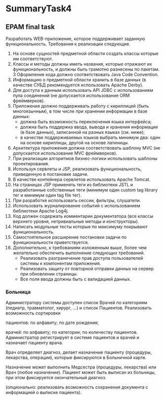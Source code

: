 # SummaryTask4

<h2>EPAM final task</h2>

Разработать WEB-приложение, которое поддерживает заданную функциональность.
Требования к реализации следующие.

1.  На основе сущностей предметной области создать классы которые им соответствуют.
2.  Классы и методы должны иметь названия, которые отражают их функциональность, и должны быть грамотно разнесены по пакетам.
3   Оформление кода должно соответствовать Java Code Convention.
4.  Информацию о предметной области хранить в базе данных (в качестве СУБД рекомендуется использовать Apache Derby).
5.  Для доступа к данным использовать API JDBC с использованием пула соединений (не допускается использование ORM фреймверков).
6.  Приложение должно поддерживать работу с кириллицей (быть многоязычным), в том числе при хранении информации в базе данных:
     - должна быть возможность переключения языка интерфейса;
     - должна быть поддержка ввода, вывода и хранения информации (в базе данных), записанной на разных языках (см. ниже);
     - в качестве поддерживаемых языков выбрать минимум два: один на основе кириллицы, другой на основе латиницы.
10. Архитектура приложения должна соответствовать шаблону MVC (не допускается использование MVC фреймверков).
11. При реализации алгоритмов бизнес-логики использовать шаблоны проектирования.
12. Используя сервлеты и JSP, реализовать функциональность, приведенную в постановке задачи.
13. В качестве контейнера сервлетов использовать Apache Tomcat.
14. На страницах JSP применять теги из библиотеки JSTL и разработанные собственные теги (минимум один custom tag library тег и минимум один tag file тег).
15. При разработке использовать сессии, фильтры, слушатели.
16. Использовать журналирование событий с использованием библиотеки Apache Log4j.
17. Код должен содержать комментарии документатора (все классы верхнего уровня, нетривиальные методы и конструкторы).
18. Написать модульные тесты которые по максимуму покрывают функциональность.
19. Самостоятельное расширение постановки задачи по функциональности приветствуется.
20. Дополнительно, к требованиям изложенным выше, более чем желательно обеспечить выполнение следующих требований.
    - Реализовать разграничение прав доступа пользователей системы к компонентам приложения.
    - Реализовать защиту от повторной отправки данных на сервер при обновлении страницы.
    - Все поля ввода должны быть с валидацией данных.
  
  
<h3>Больница</h3> 
Администратору системы доступен список Врачей по категориям (педиатр, травматолог, хирург, ...) и список Пациентов. Реализовать возможность сортировки

пациентов:
по алфавиту;
по дате рождения;

врачей:
по алфавиту;
по категории;
по количеству пациентов.
Администратор регистрирует в системе пациентов и врачей и назначает пациенту врача.

Врач определяет диагноз, делает назначение пациенту (процедуры, лекарства, операции), которые фиксируются в Больничной карте.

Назначение может выполнить Медсестра (процедуры, лекарства) или Врач (любое назначение). Пациент может быть выписан из больницы, при этом фиксируется окончательный диагноз.

(опционально: реализовать возможность сохранения документа с информацией о выписке пациента).
